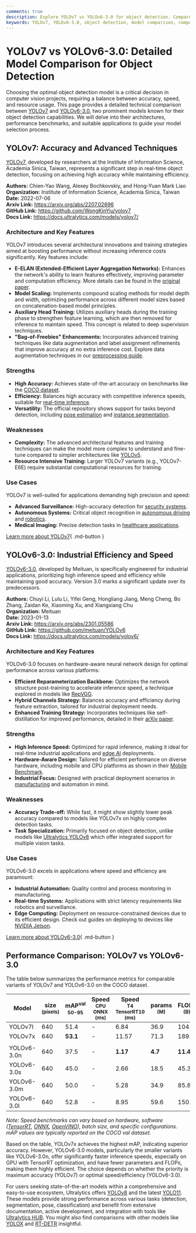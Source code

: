 ```yaml
---
comments: true
description: Explore YOLOv7 vs YOLOv6-3.0 for object detection. Compare architectures, benchmarks, and applications to select the best model for your project.
keywords: YOLOv7, YOLOv6-3.0, object detection, model comparison, computer vision, AI models, YOLO, deep learning, Ultralytics, performance benchmarks
---
```


# YOLOv7 vs YOLOv6-3.0: Detailed Model Comparison for Object Detection

Choosing the optimal object detection model is a critical decision in computer vision projects, requiring a balance between accuracy, speed, and resource usage. This page provides a detailed technical comparison between [YOLOv7](https://docs.ultralytics.com/models/yolov7/) and [YOLOv6-3.0](https://docs.ultralytics.com/models/yolov6/), two prominent models known for their object detection capabilities. We will delve into their architectures, performance benchmarks, and suitable applications to guide your model selection process.

<script async src="https://cdn.jsdelivr.net/npm/chart.js"></script>
<script defer src="../../javascript/benchmark.js"></script>

<canvas id="modelComparisonChart" width="1024" height="400" active-models='["YOLOv7", "YOLOv6-3.0"]'></canvas>

## YOLOv7: Accuracy and Advanced Techniques

[YOLOv7](https://github.com/WongKinYiu/yolov7), developed by researchers at the Institute of Information Science, Academia Sinica, Taiwan, represents a significant step in real-time object detection, focusing on achieving high accuracy while maintaining efficiency.

**Authors:** Chien-Yao Wang, Alexey Bochkovskiy, and Hong-Yuan Mark Liao  
**Organization:** Institute of Information Science, Academia Sinica, Taiwan  
**Date:** 2022-07-06  
**Arxiv Link:** <https://arxiv.org/abs/2207.02696>  
**GitHub Link:** <https://github.com/WongKinYiu/yolov7>  
**Docs Link:** <https://docs.ultralytics.com/models/yolov7/>

### Architecture and Key Features

YOLOv7 introduces several architectural innovations and training strategies aimed at boosting performance without increasing inference costs significantly. Key features include:

- **E-ELAN (Extended-Efficient Layer Aggregation Networks):** Enhances the network's ability to learn features effectively, improving parameter and computation efficiency. More details can be found in the [original paper](https://arxiv.org/abs/2207.02696).
- **Model Scaling:** Implements compound scaling methods for model depth and width, optimizing performance across different model sizes based on concatenation-based model principles.
- **Auxiliary Head Training:** Utilizes auxiliary heads during the training phase to strengthen feature learning, which are then removed for inference to maintain speed. This concept is related to deep supervision techniques.
- **"Bag-of-Freebies" Enhancements:** Incorporates advanced training techniques like data augmentation and label assignment refinements that improve accuracy at no extra inference cost. Explore data augmentation techniques in our [preprocessing guide](https://docs.ultralytics.com/guides/preprocessing_annotated_data/).

### Strengths

- **High Accuracy:** Achieves state-of-the-art accuracy on benchmarks like the [COCO dataset](https://docs.ultralytics.com/datasets/detect/coco/).
- **Efficiency:** Balances high accuracy with competitive inference speeds, suitable for [real-time inference](https://www.ultralytics.com/glossary/real-time-inference).
- **Versatility:** The official repository shows support for tasks beyond detection, including [pose estimation](https://docs.ultralytics.com/tasks/pose/) and [instance segmentation](https://docs.ultralytics.com/tasks/segment/).

### Weaknesses

- **Complexity:** The advanced architectural features and training techniques can make the model more complex to understand and fine-tune compared to simpler architectures like [YOLOv5](https://docs.ultralytics.com/models/yolov5/).
- **Resource Intensive Training:** Larger YOLOv7 variants (e.g., YOLOv7-E6E) require substantial computational resources for training.

### Use Cases

YOLOv7 is well-suited for applications demanding high precision and speed:

- **Advanced Surveillance:** High-accuracy detection for [security systems](https://docs.ultralytics.com/guides/security-alarm-system/).
- **Autonomous Systems:** Critical object recognition in [autonomous driving](https://www.ultralytics.com/solutions/ai-in-automotive) and [robotics](https://www.ultralytics.com/glossary/robotics).
- **Medical Imaging:** Precise detection tasks in [healthcare applications](https://www.ultralytics.com/solutions/ai-in-healthcare).

[Learn more about YOLOv7](https://docs.ultralytics.com/models/yolov7/){ .md-button }

## YOLOv6-3.0: Industrial Efficiency and Speed

[YOLOv6-3.0](https://github.com/meituan/YOLOv6), developed by Meituan, is specifically engineered for industrial applications, prioritizing high inference speed and efficiency while maintaining good accuracy. Version 3.0 marks a significant update over its predecessors.

**Authors:** Chuyi Li, Lulu Li, Yifei Geng, Hongliang Jiang, Meng Cheng, Bo Zhang, Zaidan Ke, Xiaoming Xu, and Xiangxiang Chu  
**Organization:** Meituan  
**Date:** 2023-01-13  
**Arxiv Link:** <https://arxiv.org/abs/2301.05586>  
**GitHub Link:** <https://github.com/meituan/YOLOv6>  
**Docs Link:** <https://docs.ultralytics.com/models/yolov6/>

### Architecture and Key Features

YOLOv6-3.0 focuses on hardware-aware neural network design for optimal performance across various platforms:

- **Efficient Reparameterization Backbone:** Optimizes the network structure post-training to accelerate inference speed, a technique explored in models like [RepVGG](https://github.com/DingXiaoH/RepVGG).
- **Hybrid Channels Strategy:** Balances accuracy and efficiency during feature extraction, tailored for industrial deployment needs.
- **Enhanced Training Strategy:** Incorporates techniques like self-distillation for improved performance, detailed in their [arXiv paper](https://arxiv.org/abs/2301.05586).

### Strengths

- **High Inference Speed:** Optimized for rapid inference, making it ideal for real-time industrial applications and [edge AI](https://www.ultralytics.com/glossary/edge-ai) deployments.
- **Hardware-Aware Design:** Tailored for efficient performance on diverse hardware, including mobile and CPU platforms as shown in their [Mobile Benchmark](https://github.com/meituan/YOLOv6#mobile-benchmark).
- **Industrial Focus:** Designed with practical deployment scenarios in [manufacturing](https://www.ultralytics.com/solutions/ai-in-manufacturing) and automation in mind.

### Weaknesses

- **Accuracy Trade-off:** While fast, it might show slightly lower peak accuracy compared to models like YOLOv7x on highly complex detection tasks.
- **Task Specialization:** Primarily focused on object detection, unlike models like [Ultralytics YOLOv8](https://docs.ultralytics.com/models/yolov8/) which offer integrated support for multiple vision tasks.

### Use Cases

YOLOv6-3.0 excels in applications where speed and efficiency are paramount:

- **Industrial Automation:** Quality control and process monitoring in manufacturing.
- **Real-time Systems:** Applications with strict latency requirements like robotics and surveillance.
- **Edge Computing:** Deployment on resource-constrained devices due to its efficient design. Check out guides on deploying to devices like [NVIDIA Jetson](https://docs.ultralytics.com/guides/nvidia-jetson/).

[Learn more about YOLOv6-3.0](https://docs.ultralytics.com/models/yolov6/){ .md-button }

## Performance Comparison: YOLOv7 vs YOLOv6-3.0

The table below summarizes the performance metrics for comparable variants of YOLOv7 and YOLOv6-3.0 on the COCO dataset.

| Model       | size<br><sup>(pixels) | mAP<sup>val<br>50-95 | Speed<br><sup>CPU ONNX<br>(ms) | Speed<br><sup>T4 TensorRT10<br>(ms) | params<br><sup>(M) | FLOPs<br><sup>(B) |
| ----------- | --------------------- | -------------------- | ------------------------------ | ----------------------------------- | ------------------ | ----------------- |
| YOLOv7l     | 640                   | 51.4                 | -                              | 6.84                                | 36.9               | 104.7             |
| YOLOv7x     | 640                   | **53.1**             | -                              | 11.57                               | 71.3               | 189.9             |
|             |                       |                      |                                |                                     |                    |                   |
| YOLOv6-3.0n | 640                   | 37.5                 | -                              | **1.17**                            | **4.7**            | **11.4**          |
| YOLOv6-3.0s | 640                   | 45.0                 | -                              | 2.66                                | 18.5               | 45.3              |
| YOLOv6-3.0m | 640                   | 50.0                 | -                              | 5.28                                | 34.9               | 85.8              |
| YOLOv6-3.0l | 640                   | 52.8                 | -                              | 8.95                                | 59.6               | 150.7             |

_Note: Speed benchmarks can vary based on hardware, software ([TensorRT](https://docs.ultralytics.com/integrations/tensorrt/), [ONNX](https://docs.ultralytics.com/integrations/onnx/), [OpenVINO](https://docs.ultralytics.com/integrations/openvino/)), batch size, and specific configurations. mAP values are typically reported on the COCO val dataset._

Based on the table, YOLOv7x achieves the highest mAP, indicating superior accuracy. However, YOLOv6-3.0 models, particularly the smaller variants like YOLOv6-3.0n, offer significantly faster inference speeds, especially on GPU with TensorRT optimization, and have fewer parameters and FLOPs, making them highly efficient. The choice depends on whether the priority is maximum accuracy (YOLOv7) or optimal speed/efficiency (YOLOv6-3.0).

For users seeking state-of-the-art models within a comprehensive and easy-to-use ecosystem, Ultralytics offers [YOLOv8](https://docs.ultralytics.com/models/yolov8/) and the latest [YOLO11](https://docs.ultralytics.com/models/yolo11/). These models provide strong performance across various tasks (detection, segmentation, pose, classification) and benefit from extensive documentation, active development, and integration with tools like [Ultralytics HUB](https://docs.ultralytics.com/hub/). You might also find comparisons with other models like [YOLOX](https://docs.ultralytics.com/compare/yolov7-vs-yolox/) and [RT-DETR](https://docs.ultralytics.com/compare/yolov7-vs-rtdetr/) insightful.
